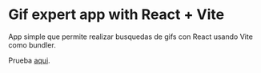 # Gif expert app with React + Vite

App simple que permite realizar busquedas de gifs con React usando Vite como bundler.

Prueba [aqui](https://rodolf0dsg.github.io/gif-expert-app/).